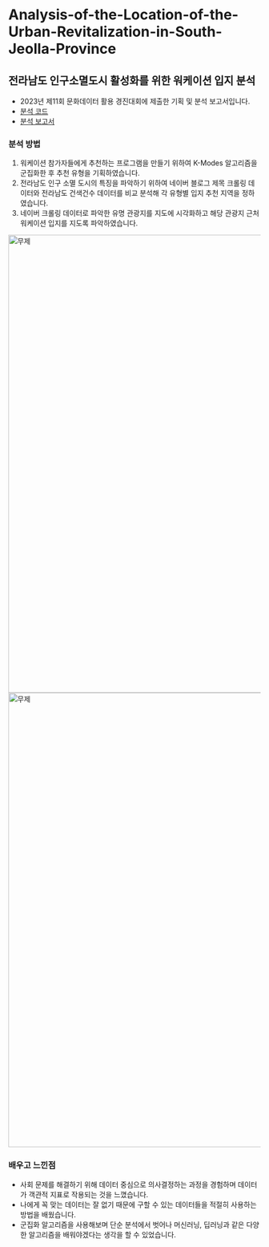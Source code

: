 # Analysis-of-the-Location-of-the-Urban-Revitalization-in-South-Jeolla-Province
## 전라남도 인구소멸도시 활성화를 위한 워케이션 입지 분석
* 2023년 제11회 문화데이터 활용 경진대회에 제출한 기획 및 분석 보고서입니다.
* [분석 코드](https://drive.google.com/file/d/1FLNbXnO_y69HzHWMoBnxvsB3cyVWnvhu/view?usp=sharing)
* [분석 보고서](https://drive.google.com/file/d/1sTLeFYIoiBp8xYlHrCzwyFG6LOP1Dl_Z/view?usp=sharing)

### 분석 방법
1. 워케이션 참가자들에게 추천하는 프로그램을 만들기 위하여 K-Modes 알고리즘을 군집화한 후 추천 유형을 기획하였습니다.
2. 전라남도 인구 소멸 도시의 특징을 파악하기 위하여 네이버 블로그 제목 크롤링 데이터와 전라남도 건색건수 데이터를 비교 분석해 각 유형별 입지 추천 지역을 정하였습니다.
3. 네이버 크롤링 데이터로 파악한 유명 관광지를 지도에 시각화하고 해당 관광지 근처 워케이션 입지를 지도록 파악하였습니다.

<img width="913" alt="무제" src="https://github.com/shinala0602/Analysis-of-the-Location-of-the-Urban-Revitalization-in-South-Jeolla-Province/assets/59050396/9255510f-7985-42e9-9150-e8a01a91817a">

<img width="906" alt="무제" src="https://github.com/shinala0602/Analysis-of-the-Location-of-the-Urban-Revitalization-in-South-Jeolla-Province/assets/59050396/4f496f96-5f45-4e33-8d1d-e9e7fa28ad7b">

### 배우고 느낀점  
* 사회 문제를 해결하기 위해 데이터 중심으로 의사결정하는 과정을 경험하며 데이터가 객관적 지표로 작용되는 것을 느꼈습니다.
* 나에게 꼭 맞는 데이터는 잘 없기 때문에 구할 수 있는 데이터들을 적절히 사용하는 방법을 배웠습니다.
* 군집화 알고리즘을 사용해보며 단순 분석에서 벗어나 머신러닝, 딥러닝과 같은 다양한 알고리즘을 배워야겠다는 생각을 할 수 있었습니다.
